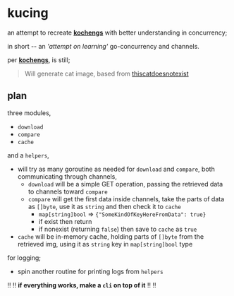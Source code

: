 # kucing

an attempt to recreate [**kochengs**](https://github.com/rnd00/kochengs) with better understanding in concurrency;

in short -- an *'attempt on learning'* go-concurrency and channels.

per [**kochengs**](https://github.com/rnd00/kochengs), is still;
  > Will generate cat image, based from [thiscatdoesnotexist](https://thiscatdoesnotexist.com)

## plan

three modules,
  - `download`
  - `compare`
  - `cache`

and a `helpers`,

- will try as many goroutine as needed for `download` and `compare`, both communicating through channels,
  - `download` will be a simple GET operation, passing the retrieved data to channels toward `compare`
  - `compare` will get the first data inside channels, take the parts of data as `[]byte`, use it as `string`  and then check it to `cache`
    - `map[string]bool` => `{"SomeKindOfKeyHereFromData": true}`
    - if exist then return
    - if nonexist (returning `false`) then save to `cache` as `true` 
- `cache` will be in-memory cache, holding parts of `[]byte` from the retrieved img, using it as `string` key in `map[string]bool` type

for logging;
- spin another routine for printing logs from `helpers`

!! !! **if everything works, make a `cli` on top of it** !! !!